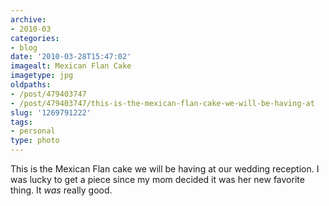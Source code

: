 ```yaml
---
archive:
- 2010-03
categories:
- blog
date: '2010-03-28T15:47:02'
imagealt: Mexican Flan Cake
imagetype: jpg
oldpaths:
- /post/479403747
- /post/479403747/this-is-the-mexican-flan-cake-we-will-be-having-at
slug: '1269791222'
tags:
- personal
type: photo
---
```


This is the Mexican Flan cake we will be having at our wedding reception.
I was lucky to get a piece since my mom decided it was her new favorite
thing.  It _was_ really good.

